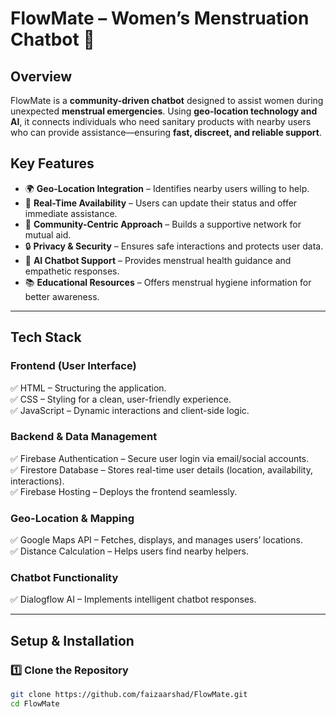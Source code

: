 # FlowMate – Women’s Menstruation Chatbot 🚀  

## **Overview**  
FlowMate is a **community-driven chatbot** designed to assist women during unexpected **menstrual emergencies**. Using **geo-location technology and AI**, it connects individuals who need sanitary products with nearby users who can provide assistance—ensuring **fast, discreet, and reliable support**.

## **Key Features**  
- 🌍 **Geo-Location Integration** – Identifies nearby users willing to help.  
- 🔄 **Real-Time Availability** – Users can update their status and offer immediate assistance.  
- 🤝 **Community-Centric Approach** – Builds a supportive network for mutual aid.  
- 🔒 **Privacy & Security** – Ensures safe interactions and protects user data.  
- 🧠 **AI Chatbot Support** – Provides menstrual health guidance and empathetic responses.  
- 📚 **Educational Resources** – Offers menstrual hygiene information for better awareness.  

---

## **Tech Stack**  
### **Frontend (User Interface)**  
✅ HTML – Structuring the application.  
✅ CSS – Styling for a clean, user-friendly experience.  
✅ JavaScript – Dynamic interactions and client-side logic.  

### **Backend & Data Management**  
✅ Firebase Authentication – Secure user login via email/social accounts.  
✅ Firestore Database – Stores real-time user details (location, availability, interactions).  
✅ Firebase Hosting – Deploys the frontend seamlessly.  

### **Geo-Location & Mapping**  
✅ Google Maps API – Fetches, displays, and manages users’ locations.  
✅ Distance Calculation – Helps users find nearby helpers.  

### **Chatbot Functionality**  
✅ Dialogflow AI – Implements intelligent chatbot responses.  

---

## **Setup & Installation**  
### **1️⃣ Clone the Repository**  
```bash
git clone https://github.com/faizaarshad/FlowMate.git
cd FlowMate
